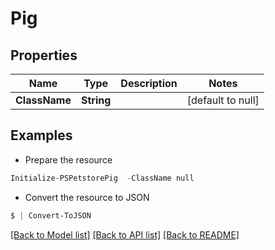 # Pig
## Properties

Name | Type | Description | Notes
------------ | ------------- | ------------- | -------------
**ClassName** | **String** |  | [default to null]

## Examples

- Prepare the resource
```powershell
Initialize-PSPetstorePig  -ClassName null
```

- Convert the resource to JSON
```powershell
$ | Convert-ToJSON
```

[[Back to Model list]](../README.md#documentation-for-models) [[Back to API list]](../README.md#documentation-for-api-endpoints) [[Back to README]](../README.md)

